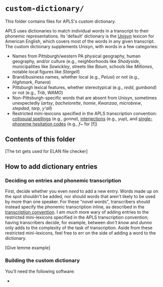 # `custom-dictionary/`

This folder contains files for APLS's custom dictionary.

APLS uses dictionaries to match individual words in a transcript to their phonemic representations.
Its 'default' dictionary is the [Unisyn](https://www.cstr.ed.ac.uk/projects/unisyn/) lexicon for American English, which covers most of the words in any given transcript.
The custom dictionary supplements Unisyn, with words in a few categories:

- Names from Pittsburgh/western PA physical geography, human geography, and/or culture (e.g., neighborhoods like _Shadyside_, municipalities like _Sewickley_, streets like _Baum_, schools like _Milliones_, notable local figures like _Stargell_)
- Brand/business names, whether local (e.g., _Pelusi_) or not (e.g., _Highmark_, _Panera_)
- Pittsburgh lexical features, whether stereotypical (e.g., _redd_, _gumband_) or not (e.g., _Trib_, _WAMO_)
- Non-Pittsburgh-specific words that are absent from Unisyn, sometimes unexpectedly (_artsy_, _bachelorette_, _homie_, _Kwanzaa_, _microbrew_, _stepdad_, _tarp_, _y'all_)
- Restricted mini-lexicons specified in the APLS transcription convention: [colloquial spellings](https://djvill.github.io/APLS/doc/Transcription-Convention.html#colloq-spellings) (e.g., _gonna_), [interjections](https://djvill.github.io/APLS/doc/Transcription-Convention.html#other-interjections) (e.g., _yup_), and [single-phoneme hesitation codes](https://djvill.github.io/APLS/doc/Transcription-Convention.html#single-cons-unfinished) (e.g., _f~_ for [f])


## Contents of this folder


[The txt gets used for ELAN file checker]


## How to add dictionary entries


### Deciding on entries and phonemic transcription

First, decide whether you even _need_ to add a new entry.
Words made up on the spot shouldn't be added, nor should words that aren't likely to be used by more than one speaker.
For these "novel words", transcribers should instead specify the phonemic transcription inline, as described in the [transcription convention](https://djvill.github.io/APLS/doc/Transcription-Convention.html#novel-words).
I am _much_ more wary of adding entries to the restricted mini-lexicons specified in the APLS transcription convention;
having transcribers decide, for example, between _don't know_ and _dunno_ only adds to the complexity of the task of transcription.
Aside from these restricted mini-lexicons, feel free to err on the side of adding a word to the dictionary.

[Give lemme example]

### Building the custom dictionary

You'll need the following software:

- 
